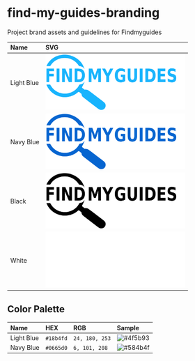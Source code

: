 # find-my-guides-branding

Project brand assets and guidelines for Findmyguides

| Name       | SVG                                                                                                                                               |
|:-----------|:--------------------------------------------------------------------------------------------------------------------------------------------------|
| Light Blue | <a href="svg/fmg_blue_light.svg"><img src="svg/fmg_blue_light.svg" width="320"></a> |
| Navy Blue  | <a href="svg/fmg_blue_navy.svg"><img src="svg/fmg_blue_navy.svg" width="320"></a>   |
| Black      | <a href="svg/fmg_black.svg"><img src="svg/fmg_black.svg" width="320"></a>           |
| White      | <a href="svg/fmg_white.svg"><img src="svg/fmg_white.svg" width="320"></a>           |

Color Palette
-------------

| Name             | HEX       | RGB            | Sample                                              |
|:-----------------|:----------|:---------------|:----------------------------------------------------|
| Light Blue       | `#18b4fd` | `24, 180, 253` | ![#4f5b93](http://placehold.it/60x30/18b4fd/18b4fd) |
| Navy Blue        | `#0665d0` | `6, 101, 208` | ![#584b4f](http://placehold.it/60x30/0665d0/0665d0) |
